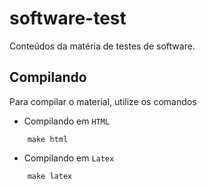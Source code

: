 # software-test

Conteúdos da matéria de testes de software.

## Compilando

Para compilar o material, utilize os comandos

* Compilando em <code>HTML</code>
```shell
    make html
```

* Compilando em <code>Latex</code>
```shell
    make latex
```
